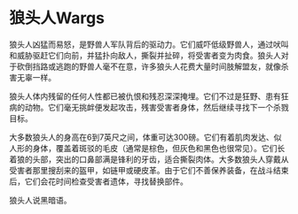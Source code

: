 # 狼头人Wargs

狼头人凶猛而易怒，是野兽人军队背后的驱动力。它们威吓低级野兽人，通过吠叫和威胁驱赶它们向前，并猛扑向敌人，撕裂并扯碎，将受害者变为肉食。狼头人对于砍倒挡路或逃跑的野兽人毫不在意，许多狼头人花费大量时间肢解盟友，就像杀害无辜一样。

狼头人体内残留的任何人性都已被仇恨和残忍深深掩埋。它们不过是狂野、患有狂病的动物。它们毫无挑衅便发起攻击，残害受害者身体，然后继续寻找下一个杀戮目标。

大多数狼头人的身高在6到7英尺之间，体重可达300磅。它们有着肌肉发达、似人形的身体，覆盖着斑驳的毛皮（通常是棕色，但灰色和黑色也很常见）。它们长着狼的头部，突出的口鼻部满是锋利的牙齿，适合撕裂肉体。大多数狼头人穿戴从受害者那里搜刮来的盔甲，如链甲或硬皮革。由于它们不善保养装备，在战斗结束后，它们会花时间检查受害者遗体，寻找替换部件。

狼头人说黑暗语。
